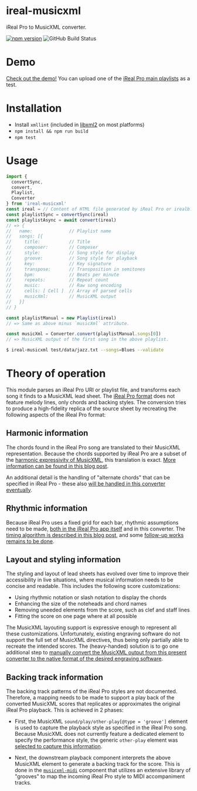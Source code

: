 # ireal-musicxml
iReal Pro to MusicXML converter.

[![npm version](https://badge.fury.io/js/ireal-musicxml.svg)](https://badge.fury.io/js/ireal-musicxml)
![GitHub Build Status](https://github.com/infojunkie/ireal-musicxml/workflows/Test/badge.svg)

# Demo
[Check out the demo!](https://blog.karimratib.me/demos/chirp/) You can upload one of the [iReal Pro main playlists](https://www.irealpro.com/main-playlists/) as a test.

# Installation
- Install `xmllint` (included in [libxml2](http://www.xmlsoft.org/) on most platforms)
- `npm install && npm run build`
- `npm test`

# Usage
```javascript
import {
  convertSync,
  convert,
  Playlist,
  Converter
} from 'ireal-musicxml'
const ireal = // Content of HTML file generated by iReal Pro or irealb:// URI
const playlistSync = convertSync(ireal)
const playlistAsync = await convert(ireal)
// => {
//   name:              // Playlist name
//   songs: [{
//     title:           // Title
//     composer:        // Composer
//     style:           // Song style for display
//     groove:          // Song style for playback
//     key:             // Key signature
//     transpose:       // Transposition in semitones
//     bpm:             // Beats per minute
//     repeats:         // Repeat count
//     music:           // Raw song encoding
//     cells: [ Cell ]  // Array of parsed cells
//     musicXml:        // MusicXML output
//   }]
// }

const playlistManual = new Playlist(ireal)
// => Same as above minus `musicXml` attribute.

const musicXml = Converter.convert(playlistManual.songs[0])
// => MusicXML output of the first song in the above playlist.
```

```bash
$ ireal-musicxml test/data/jazz.txt --songs=Blues --validate
```

# Theory of operation
This module parses an iReal Pro URI or playlist file, and transforms each song it finds to a MusicXML lead sheet. The [iReal Pro format](doc/irealpro.md) does not feature melody lines, only chords and backing styles. The conversion tries to produce a high-fidelity replica of the source sheet by recreating the following aspects of the iReal Pro format:

## Harmonic information
The chords found in the iReal Pro song are translated to their MusicXML representation. Because the chords supported by iReal Pro are a subset of the [harmonic expressivity of MusicXML](https://www.w3.org/2021/06/musicxml40/musicxml-reference/elements/harmony/), this translation is exact. [More information can be found in this blog post](https://blog.karimratib.me/2020/11/30/ireal-musicxml.html#emitting-correct-chord-information).

An additional detail is the handling of "alternate chords" that can be specified in iReal Pro - these also [will be handled in this converter eventually](https://github.com/infojunkie/ireal-musicxml/issues/2).

## Rhythmic information
Because iReal Pro uses a fixed grid for each bar, rhythmic assumptions need to be made, [both in the iReal Pro app itself](https://www.irealb.com/forums/showthread.php?25161-Using-empty-cells-to-control-chord-duration) and in this converter. The [timing algorithm is described in this blog post](https://blog.karimratib.me/2020/11/30/ireal-musicxml.html#emulating-the-ireal-pro-playback-model), and some [follow-up works remains to be done](https://github.com/infojunkie/ireal-musicxml/issues/54).

## Layout and styling information
The styling and layout of lead sheets has evolved over time to improve their accessibility in live situations, where musical information needs to be concise and readable. This includes the following score customizations:
- Using rhythmic notation or slash notation to display the chords
- Enhancing the size of the noteheads and chord names
- Removing uneeded elements from the score, such as clef and staff lines
- Fitting the score on one page where at all possible

The MusicXML layouting support is expressive enough to represent all these customizations. Unfortunately, existing engraving software do not support the full set of MusicXML directives, thus being only partially able to recreate the intended scores. The (heavy-handed) solution is to go one additional step to [manually convert the MusicXML output from this present converter to the native format of the desired engraving software](https://github.com/infojunkie/ireal-musicxml/issues/16).

## Backing track information
The backing track patterns of the iReal Pro styles are not documented. Therefore, a mapping needs to be made to support a play back of the converted MusicXML scores that replicates or approximates the original iReal Pro playback. This is achieved in 2 phases:

  - First, the MusicXML `sound/play/other-play[@type = 'groove']` element is used to capture the playback style as specified in the iReal Pro song. Because MusicXML does not currently feature a dedicated element to specify the performance style, the generic `other-play` element was [selected to capture this information](https://github.com/w3c/musicxml/discussions/449).

  - Next, the downstream playback component interprets the above MusicXML element to generate a backing track for the score. This is done in the [`musicxml-midi`](https://github.com/infojunkie/musicxml-midi) component that utilizes an extensive library of "grooves" to map the incoming iReal Pro style to MIDI accompaniment tracks.
